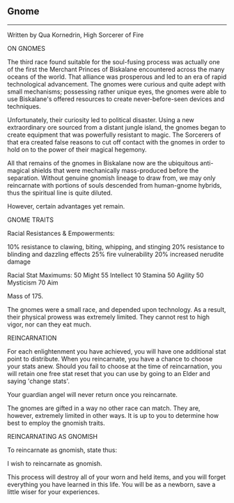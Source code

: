 ## Gnome

---

Written by Qua Kornedrin, High Sorcerer of Fire


ON GNOMES

The third race found suitable for the soul-fusing process was actually one of the first the Merchant Princes of Biskalane encountered across the many oceans of the world. That alliance was prosperous and led to an era of rapid technological advancement. The gnomes were curious and quite adept with small mechanisms; possessing rather unique eyes, the gnomes were able to use Biskalane's offered resources to create never-before-seen devices and techniques.

Unfortunately, their curiosity led to political disaster. Using a new extraordinary ore sourced from a distant jungle island, the gnomes began to create equipment that was powerfully resistant to magic. The Sorcerers of that era created false reasons to cut off contact with the gnomes in order to hold on to the power of their magical hegemony.

All that remains of the gnomes in Biskalane now are the ubiquitous anti-magical shields that were mechanically mass-produced before the separation. Without genuine gnomish lineage to draw from, we may only reincarnate with portions of souls descended from human-gnome hybrids, thus the spiritual line is quite diluted.

However, certain advantages yet remain.

GNOME TRAITS

Racial Resistances & Empowerments:

10% resistance to clawing, biting, whipping, and stinging
20% resistance to blinding and dazzling effects
25% fire vulnerability
20% increased nerudite damage

Racial Stat Maximums:
50 Might
55 Intellect
10 Stamina
50 Agility
50 Mysticism
70 Aim

Mass of 175.

The gnomes were a small race, and depended upon technology. As a result, their physical prowess was extremely limited. They cannot rest to high vigor, nor can they eat much.


REINCARNATION

For each enlightenment you have achieved, you will have one additional stat point to distribute. When you reincarnate, you have a chance to choose your stats anew. Should you fail to choose at the time of reincarnation, you will retain one free stat reset that you can use by going to an Elder and saying 'change stats'.

Your guardian angel will never return once you reincarnate.

The gnomes are gifted in a way no other race can match. They are, however, extremely limited in other ways. It is up to you to determine how best to employ the gnomish traits.


REINCARNATING AS GNOMISH

To reincarnate as gnomish, state thus:

I wish to reincarnate as gnomish.

This process will destroy all of your worn and held items, and you will forget everything you have learned in this life. You will be as a newborn, save a little wiser for your experiences.